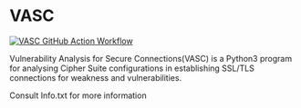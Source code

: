 # VASC

[![VASC GitHub Action Workflow](https://github.com/AishwaryaSolanki/VASC_2023/actions/workflows/python-testing.yml/badge.svg?branch=master&event=pull_request)](https://github.com/AishwaryaSolanki/VASC_2023/actions/workflows/python-testing.yml)

Vulnerability Analysis for Secure Connections(VASC) is a Python3 program for analysing Cipher Suite configurations in establishing SSL/TLS connections for weakness and vulnerabilities.

Consult Info.txt for more information

